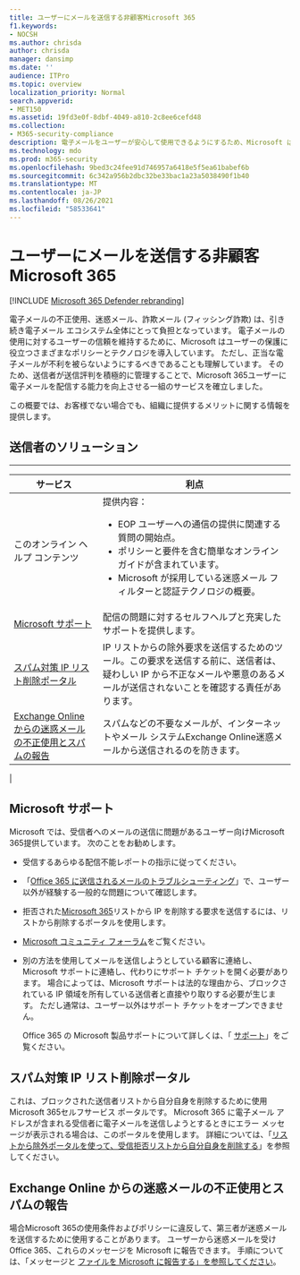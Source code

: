 ```yaml
---
title: ユーザーにメールを送信する非顧客Microsoft 365
f1.keywords:
- NOCSH
ms.author: chrisda
author: chrisda
manager: dansimp
ms.date: ''
audience: ITPro
ms.topic: overview
localization_priority: Normal
search.appverid:
- MET150
ms.assetid: 19fd3e0f-8dbf-4049-a810-2c8ee6cefd48
ms.collection:
- M365-security-compliance
description: 電子メールをユーザーが安心して使用できるようにするため、Microsoft は各種ポリシーやテクノロジを用いて、ユーザーを保護しています。
ms.technology: mdo
ms.prod: m365-security
ms.openlocfilehash: 9bed3c24fee91d746957a6418e5f5ea61babef6b
ms.sourcegitcommit: 6c342a956b2dbc32be33bac1a23a5038490f1b40
ms.translationtype: MT
ms.contentlocale: ja-JP
ms.lasthandoff: 08/26/2021
ms.locfileid: "58533641"
---
```

# <a name="services-for-non-customers-sending-mail-to-microsoft-365"></a>ユーザーにメールを送信する非顧客Microsoft 365

[!INCLUDE [Microsoft 365 Defender rebranding](../includes/microsoft-defender-for-office.md)]


電子メールの不正使用、迷惑メール、詐欺メール (フィッシング詐欺) は、引き続き電子メール エコシステム全体にとって負担となっています。 電子メールの使用に対するユーザーの信頼を維持するために、Microsoft はユーザーの保護に役立つさまざまなポリシーとテクノロジを導入しています。 ただし、正当な電子メールが不利を被らないようにするべきであることも理解しています。 そのため、送信者が送信評判を積極的に管理することで、Microsoft 365ユーザーに電子メールを配信する能力を向上させる一組のサービスを確立しました。

この概要では、お客様でない場合でも、組織に提供するメリットに関する情報を提供します。

## <a name="sender-solutions"></a>送信者のソリューション

****

|サービス|利点|
|---|---|
|このオンライン ヘルプ コンテンツ|提供内容： <ul><li>EOP ユーザーへの通信の提供に関連する質問の開始点。</li><li>ポリシーと要件を含む簡単なオンライン ガイドが含まれています。</li><li>Microsoft が採用している迷惑メール フィルターと認証テクノロジの概要。</li><ul>|
|[Microsoft サポート](#microsoft-support)|配信の問題に対するセルフヘルプと充実したサポートを提供します。|
|[スパム対策 IP リスト削除ポータル](#anti-spam-ip-delist-portal)|IP リストからの除外要求を送信するためのツール。この要求を送信する前に、送信者は、疑わしい IP から不正なメールや悪意のあるメールが送信されないことを確認する責任があります。|
|[Exchange Online からの迷惑メールの不正使用とスパムの報告](#abuse-and-spam-reporting-for-junk-email-originating-from-exchange-online)|スパムなどの不要なメールが、インターネットやメール システムExchange Online迷惑メールから送信されるのを防きます。|
|

## <a name="microsoft-support"></a>Microsoft サポート

Microsoft では、受信者へのメールの送信に問題があるユーザー向けMicrosoft 365提供しています。 次のことをお勧めします。

- 受信するあらゆる配信不能レポートの指示に従ってください。

- 「[Office 365 に送信されるメールのトラブルシューティング](troubleshooting-mail-sent-to-office-365.md)」で、ユーザー以外が経験する一般的な問題について確認します。

- 拒否された[Microsoft 365](https://sender.office.com)リストから IP を削除する要求を送信するには、リストから削除するポータルを使用します。

- [Microsoft コミュニティ フォーラム](https://community.office365.com/f/)をご覧ください。

- 別の方法を使用してメールを送信しようとしている顧客に連絡し、Microsoft サポートに連絡し、代わりにサポート チケットを開く必要があります。 場合によっては、Microsoft サポートは法的な理由から、ブロックされている IP 領域を所有している送信者と直接やり取りする必要が生じます。 ただし通常は、ユーザー以外はサポート チケットをオープンできません。

  Office 365 の Microsoft 製品サポートについて詳しくは、「 [サポート](/office365/servicedescriptions/office-365-platform-service-description/support)」をご覧ください。

## <a name="anti-spam-ip-delist-portal"></a>スパム対策 IP リスト削除ポータル

これは、ブロックされた送信者リストから自分自身を削除するために使用Microsoft 365セルフサービス ポータルです。 Microsoft 365 に電子メール アドレスが含まれる受信者に電子メールを送信しようとするときにエラー メッセージが表示される場合は、このポータルを使用します。 詳細については、「[リストから除外ポータルを使って、受信拒否リストから自分自身を削除する](use-the-delist-portal-to-remove-yourself-from-the-office-365-blocked-senders-lis.md)」を参照してください。

## <a name="abuse-and-spam-reporting-for-junk-email-originating-from-exchange-online"></a>Exchange Online からの迷惑メールの不正使用とスパムの報告

場合Microsoft 365の使用条件およびポリシーに違反して、第三者が迷惑メールを送信するために使用することがあります。 ユーザーから迷惑メールを受けOffice 365、これらのメッセージを Microsoft に報告できます。 手順については、「メッセージと [ファイルを Microsoft に報告する」を参照してください](report-junk-email-messages-to-microsoft.md)。